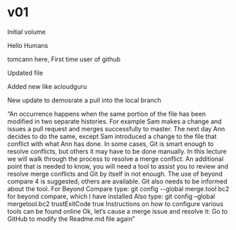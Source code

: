 # v01
Initial volume

Hello Humans

tomcann here, First time user of github

Updated file

Added new like acloudguru

New update to demosrate a pull into the local branch

“An occurrence happens when the same portion of the file has been modified in two separate histories.  For example Sam makes a change and issues a pull request and merges successfully to master.  The next day Ann decides to do the same, except Sam introduced a change to the file that conflict with what Ann has done.  In some cases, Git is smart enough to resolve conflicts, but others it may have to be done manually. 
In this lecture we will walk through the process to resolve a merge conflict. An additional point that is needed to know, you will need a tool to assist you to review and resolve merge conflicts and Git by itself in not enough.  The use of beyond compare 4 is suggested, others are available.  Git also needs to be informed about the tool.
For Beyond Compare type: git config --global merge.tool bc2    for beyond compare, which I have installed
Also type: git config –global mergetool.bc2 trustExitCode true
Instructions on how to configure various tools can be found online
Ok, let’s cause a merge issue and resolve it:
Go to GitHub to modify the Readme.md file again”

